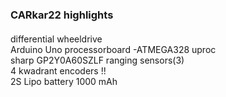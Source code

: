 ### CARkar22 highlights
####
differential wheeldrive  
Arduino Uno processorboard -ATMEGA328 uproc  
sharp GP2Y0A60SZLF ranging sensors(3)  
4 kwadrant encoders !!  
2S Lipo battery 1000 mAh  
